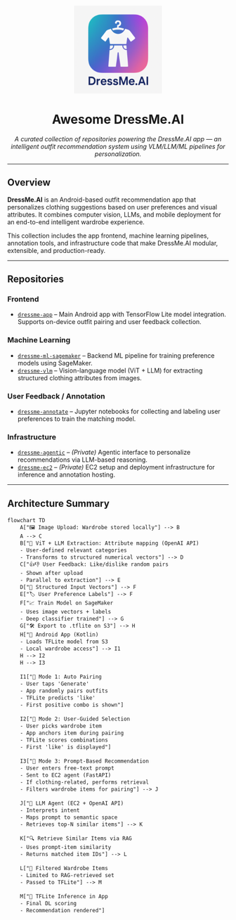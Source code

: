 <p align="center">
  <img src="assets/ic_launcher-playstore.png" alt="DressMe.AI Logo" width="200"/>
</p>

<h1 align="center">Awesome DressMe.AI</h1>

<p align="center">
  <em>A curated collection of repositories powering the DressMe.AI app — an intelligent outfit recommendation system using VLM/LLM/ML pipelines for personalization.</em>
</p>

---

## Overview

**DressMe.AI** is an Android-based outfit recommendation app that personalizes clothing suggestions based on user preferences and visual attributes. It combines computer vision, LLMs, and mobile deployment for an end-to-end intelligent wardrobe experience.

This collection includes the app frontend, machine learning pipelines, annotation tools, and infrastructure code that make DressMe.AI modular, extensible, and production-ready.

---

## Repositories

### Frontend

- [`dressme-app`](https://github.com/DressMe-AI/dressme-app) – Main Android app with TensorFlow Lite model integration. Supports on-device outfit pairing and user feedback collection.

### Machine Learning

- [`dressme-ml-sagemaker`](https://github.com/DressMe-AI/dressme-ml-sagemaker) – Backend ML pipeline for training preference models using SageMaker.
- [`dressme-vlm`](https://github.com/DressMe-AI/dressme-vlm) – Vision-language model (ViT + LLM) for extracting structured clothing attributes from images.

### User Feedback / Annotation

- [`dressme-annotate`](https://github.com/DressMe-AI/dressme-annotate) – Jupyter notebooks for collecting and labeling user preferences to train the matching model.

### Infrastructure

- [`dressme-agentic`](https://github.com/DressMe-AI/dressme-agentic) – *(Private)* Agentic interface to personalize recommendations via LLM-based reasoning.
- [`dressme-ec2`](https://github.com/DressMe-AI/dressme-ec2) – *(Private)* EC2 setup and deployment infrastructure for inference and annotation hosting.

---

## Architecture Summary
```mermaid
flowchart TD
    A["🖼️ Image Upload: Wardrobe stored locally"] --> B
    A --> C
    B["🧠 ViT + LLM Extraction: Attribute mapping (OpenAI API)
    - User-defined relevant categories
    - Transforms to structured numerical vectors"] --> D
    C["👍👎 User Feedback: Like/dislike random pairs
    - Shown after upload
    - Parallel to extraction"] --> E
    D["🧾 Structured Input Vectors"] --> F
    E["🏷️ User Preference Labels"] --> F
    F["📈 Train Model on SageMaker
    - Uses image vectors + labels
    - Deep classifier trained"] --> G
    G["🛠️ Export to .tflite on S3"] --> H
    H["📱 Android App (Kotlin)
    - Loads TFLite model from S3
    - Local wardrobe access"] --> I1
    H --> I2
    H --> I3

    I1["🤖 Mode 1: Auto Pairing
    - User taps 'Generate'
    - App randomly pairs outfits
    - TFLite predicts 'like'
    - First positive combo is shown"]

    I2["🧍 Mode 2: User-Guided Selection
    - User picks wardrobe item
    - App anchors item during pairing
    - TFLite scores combinations
    - First 'like' is displayed"]

    I3["💬 Mode 3: Prompt-Based Recommendation
    - User enters free-text prompt
    - Sent to EC2 agent (FastAPI)
    - If clothing-related, performs retrieval
    - Filters wardrobe items for pairing"] --> J

    J["🧠 LLM Agent (EC2 + OpenAI API)
    - Interprets intent
    - Maps prompt to semantic space
    - Retrieves top-N similar items"] --> K

    K["🔍 Retrieve Similar Items via RAG
    - Uses prompt-item similarity
    - Returns matched item IDs"] --> L

    L["🎯 Filtered Wardrobe Items
    - Limited to RAG-retrieved set
    - Passed to TFLite"] --> M

    M["📲 TFLite Inference in App
    - Final DL scoring
    - Recommendation rendered"]

